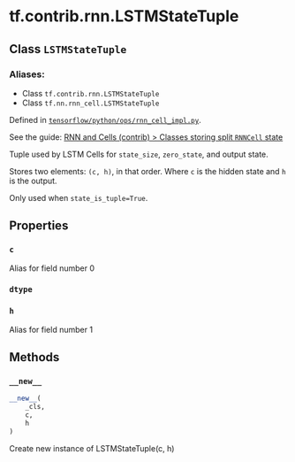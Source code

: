<div itemscope itemtype="http://developers.google.com/ReferenceObject">
<meta itemprop="name" content="tf.contrib.rnn.LSTMStateTuple" />
<meta itemprop="property" content="c"/>
<meta itemprop="property" content="dtype"/>
<meta itemprop="property" content="h"/>
<meta itemprop="property" content="__new__"/>
</div>

# tf.contrib.rnn.LSTMStateTuple

## Class `LSTMStateTuple`



### Aliases:

* Class `tf.contrib.rnn.LSTMStateTuple`
* Class `tf.nn.rnn_cell.LSTMStateTuple`



Defined in [`tensorflow/python/ops/rnn_cell_impl.py`](https://www.tensorflow.org/code/tensorflow/python/ops/rnn_cell_impl.py).

See the guide: [RNN and Cells (contrib) > Classes storing split `RNNCell` state](../../../../../api_guides/python/contrib.rnn.md#Classes_storing_split_RNNCell_state)

Tuple used by LSTM Cells for `state_size`, `zero_state`, and output state.

Stores two elements: `(c, h)`, in that order. Where `c` is the hidden state
and `h` is the output.

Only used when `state_is_tuple=True`.

## Properties

<h3 id="c"><code>c</code></h3>

Alias for field number 0

<h3 id="dtype"><code>dtype</code></h3>



<h3 id="h"><code>h</code></h3>

Alias for field number 1



## Methods

<h3 id="__new__"><code>__new__</code></h3>

``` python
__new__(
    _cls,
    c,
    h
)
```

Create new instance of LSTMStateTuple(c, h)



